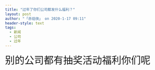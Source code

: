 ```yaml
---
title: "过年了你们公司都发什么福利？"
layout: post
author: "「赤焰侠」 on 2020-1-17 09:11"
header-style: text
tags:
  - 新闻
  - 公司
  - 过年
---
```


<head></head>
<body>
 <font size="6">别的公司都有抽奖活动福利你们呢</font>
 <br>
</body>



